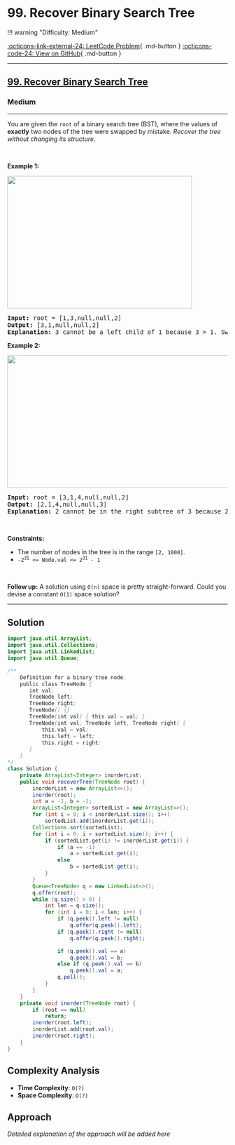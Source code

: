 # 99. Recover Binary Search Tree

!!! warning "Difficulty: Medium"

[:octicons-link-external-24: LeetCode Problem](https://leetcode.com/problems/recover-binary-search-tree/){ .md-button }
[:octicons-code-24: View on GitHub](https://github.com/RAJ8664/Leetcode/tree/master/0099-recover-binary-search-tree){ .md-button }

---

<h2><a href="https://leetcode.com/problems/recover-binary-search-tree">99. Recover Binary Search Tree</a></h2><h3>Medium</h3><hr><p>You are given the <code>root</code> of a binary search tree (BST), where the values of <strong>exactly</strong> two nodes of the tree were swapped by mistake. <em>Recover the tree without changing its structure</em>.</p>

<p>&nbsp;</p>
<p><strong class="example">Example 1:</strong></p>
<img alt="" src="https://assets.leetcode.com/uploads/2020/10/28/recover1.jpg" style="width: 422px; height: 302px;" />
<pre>
<strong>Input:</strong> root = [1,3,null,null,2]
<strong>Output:</strong> [3,1,null,null,2]
<strong>Explanation:</strong> 3 cannot be a left child of 1 because 3 &gt; 1. Swapping 1 and 3 makes the BST valid.
</pre>

<p><strong class="example">Example 2:</strong></p>
<img alt="" src="https://assets.leetcode.com/uploads/2020/10/28/recover2.jpg" style="width: 581px; height: 302px;" />
<pre>
<strong>Input:</strong> root = [3,1,4,null,null,2]
<strong>Output:</strong> [2,1,4,null,null,3]
<strong>Explanation:</strong> 2 cannot be in the right subtree of 3 because 2 &lt; 3. Swapping 2 and 3 makes the BST valid.
</pre>

<p>&nbsp;</p>
<p><strong>Constraints:</strong></p>

<ul>
	<li>The number of nodes in the tree is in the range <code>[2, 1000]</code>.</li>
	<li><code>-2<sup>31</sup> &lt;= Node.val &lt;= 2<sup>31</sup> - 1</code></li>
</ul>

<p>&nbsp;</p>
<strong>Follow up:</strong> A solution using <code>O(n)</code> space is pretty straight-forward. Could you devise a constant <code>O(1)</code> space solution?

---

## Solution

```java
import java.util.ArrayList;
import java.util.Collections;
import java.util.LinkedList;
import java.util.Queue;

/**
    Definition for a binary tree node.
    public class TreeNode {
       int val;
       TreeNode left;
       TreeNode right;
       TreeNode() {}
       TreeNode(int val) { this.val = val; }
       TreeNode(int val, TreeNode left, TreeNode right) {
           this.val = val;
           this.left = left;
           this.right = right;
       }
    }
*/
class Solution {
    private ArrayList<Integer> inorderList;
    public void recoverTree(TreeNode root) {
        inorderList = new ArrayList<>();
        inorder(root);
        int a = -1, b = -1;
        ArrayList<Integer> sortedList = new ArrayList<>();
        for (int i = 0; i < inorderList.size(); i++)
            sortedList.add(inorderList.get(i));
        Collections.sort(sortedList);
        for (int i = 0; i < sortedList.size(); i++) {
            if (sortedList.get(i) != inorderList.get(i)) {
                if (a == -1)
                    a = sortedList.get(i);
                else
                    b = sortedList.get(i);
            }
        }
        Queue<TreeNode> q = new LinkedList<>();
        q.offer(root);
        while (q.size() > 0) {
            int len = q.size();
            for (int i = 0; i < len; i++) {
                if (q.peek().left != null)
                    q.offer(q.peek().left);
                if (q.peek().right != null)
                    q.offer(q.peek().right);

                if (q.peek().val == a)
                    q.peek().val = b;
                else if (q.peek().val == b)
                    q.peek().val = a;
                q.poll();
            }
        }
    }
    private void inorder(TreeNode root) {
        if (root == null)
            return;
        inorder(root.left);
        inorderList.add(root.val);
        inorder(root.right);
    }
}
```

## Complexity Analysis

- **Time Complexity**: `O(?)`
- **Space Complexity**: `O(?)`

## Approach

*Detailed explanation of the approach will be added here*

